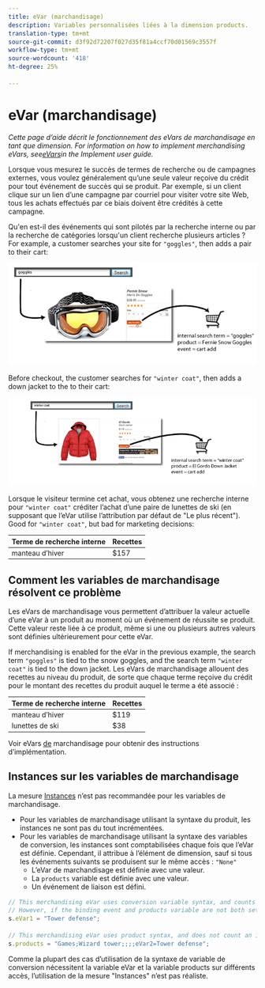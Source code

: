 ```yaml
---
title: eVar (marchandisage)
description: Variables personnalisées liées à la dimension products.
translation-type: tm+mt
source-git-commit: d3f92d72207f027d35f81a4ccf70d01569c3557f
workflow-type: tm+mt
source-wordcount: '418'
ht-degree: 25%

---
```



# eVar (marchandisage)

*Cette page d’aide décrit le fonctionnement des eVars de marchandisage en tant que dimension. For information on how to implement merchandising eVars, see[eVars](/help/implement/vars/page-vars/evar.md)in the Implement user guide.*

Lorsque vous mesurez le succès de termes de recherche ou de campagnes externes, vous voulez généralement qu’une seule valeur reçoive du crédit pour tout événement de succès qui se produit. Par exemple, si un client clique sur un lien d’une campagne par courriel pour visiter votre site Web, tous les achats effectués par ce biais doivent être crédités à cette campagne.

Qu&#39;en est-il des événements qui sont pilotés par la recherche interne ou par la recherche de catégories lorsqu&#39;un client recherche plusieurs articles ? For example, a customer searches your site for `"goggles"`, then adds a pair to their cart:

![Exemple de lunettes](assets/merch-example-goggles.png)

Before checkout, the customer searches for `"winter coat"`, then adds a down jacket to the to their cart:

![Exemple de manteau](assets/merch-example-coat.png)

Lorsque le visiteur termine cet achat, vous obtenez une recherche interne pour `"winter coat"` créditer l’achat d’une paire de lunettes de ski (en supposant que l’eVar utilise l’attribution par défaut de &quot;Le plus récent&quot;). Good for `"winter coat"`, but bad for marketing decisions:

| Terme de recherche interne | Recettes |
|---|---|
| manteau d’hiver | $157 |

## Comment les variables de marchandisage résolvent ce problème

Les eVars de marchandisage vous permettent d’attribuer la valeur actuelle d’une eVar à un produit au moment où un événement de réussite se produit. Cette valeur reste liée à ce produit, même si une ou plusieurs autres valeurs sont définies ultérieurement pour cette eVar.

If merchandising is enabled for the eVar in the previous example, the search term `"goggles"` is tied to the snow goggles, and the search term `"winter coat"` is tied to the down jacket. Les eVars de marchandisage allouent des recettes au niveau du produit, de sorte que chaque terme reçoive du crédit pour le montant des recettes du produit auquel le terme a été associé :

| Terme de recherche interne | Recettes |
|---|---|
| manteau d’hiver | $119 |
| lunettes de ski | $38 |

Voir eVars [de](/help/implement/vars/page-vars/evar-merchandising.md) marchandisage pour obtenir des instructions d’implémentation.

## Instances sur les variables de marchandisage

La mesure [Instances](../metrics/instances.md) n’est pas recommandée pour les variables de marchandisage.

* Pour les variables de marchandisage utilisant la syntaxe du produit, les instances ne sont pas du tout incrémentées.
* Pour les variables de marchandisage utilisant la syntaxe des variables de conversion, les instances sont comptabilisées chaque fois que l’eVar est définie. Cependant, il attribue à l’élément de dimension, sauf si tous les événements suivants se produisent sur le même accès : `"None"`
   * L’eVar de marchandisage est définie avec une valeur.
   * La `products` variable est définie avec une valeur.
   * Un événement de liaison est défini.

```js
// This merchandising eVar uses conversion variable syntax, and counts an instance.
// However, if the binding event and products variable are not both set, the instance attributes to "None".
s.eVar1 = "Tower defense";

// This merchandising eVar uses product syntax, and does not count an instance.
s.products = "Games;Wizard tower;;;;eVar2=Tower defense";
```

Comme la plupart des cas d’utilisation de la syntaxe de variable de conversion nécessitent la variable eVar et la variable products sur différents accès, l’utilisation de la mesure &quot;Instances&quot; n’est pas réaliste.
